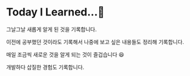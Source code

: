 <h1> Today I Learned...📝 </h1>

그날그날 새롭게 알게 된 것을 기록합니다.

이전에 공부했던 것이라도 기록해서 나중에 보고 싶은 내용들도 정리해 기록합니다.

매일 조금씩 새로운 것을 알게 되는 것이 즐겁습니다 :laughing:

개발하다 삽질한 경험도 기록합니다. 
